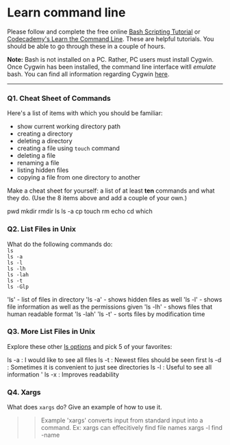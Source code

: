 # Learn command line

Please follow and complete the free online [Bash Scripting Tutorial](https://ryanstutorials.net/bash-scripting-tutorial/) or [Codecademy's Learn the Command Line](https://www.codecademy.com/learn/learn-the-command-line). These are helpful tutorials. You should be able to go through these in a couple of hours.

**Note:** Bash is not installed on a PC. Rather, PC users must install Cygwin. Once Cygwin has been installed, the command line interface witll _emulate_ bash. You can find all information regarding Cygwin [here](https://www.cygwin.com/).

---

### Q1.  Cheat Sheet of Commands  

Here's a list of items with which you should be familiar:  
* show current working directory path
* creating a directory
* deleting a directory
* creating a file using `touch` command
* deleting a file
* renaming a file
* listing hidden files
* copying a file from one directory to another

Make a cheat sheet for yourself: a list of at least **ten** commands and what they do.  (Use the 8 items above and add a couple of your own.)  

> > 

pwd 
mkdir
rmdir
ls
ls -a
cp
touch 
rm 
echo 
cd 
which

### Q2.  List Files in Unix   

What do the following commands do:  
`ls`  
`ls -a`  
`ls -l`  
`ls -lh`  
`ls -lah`  
`ls -t`  
`ls -Glp`  

> > 
'ls' - list of files in directory
'ls -a' - shows hidden files as well
'ls -l' - shows file information as well as the permissions given
'ls -lh' - shows files that human readable format
'ls -lah'
'ls -t' - sorts files by modification time




### Q3.  More List Files in Unix  

Explore these other [ls options](http://www.techonthenet.com/unix/basic/ls.php) and pick 5 of your favorites:

> > 

ls -a : I would like to see all files
ls -t : Newest files should be seen first
ls -d : Sometimes it is convenient to just see directories
ls -l : Useful to see all information '
ls -x : Improves readability 

### Q4.  Xargs   

What does `xargs` do? Give an example of how to use it.

> > Example
'xargs' converts input from standard input into a command.
Ex: xargs can effecitively find file names
xargs -l find -name



